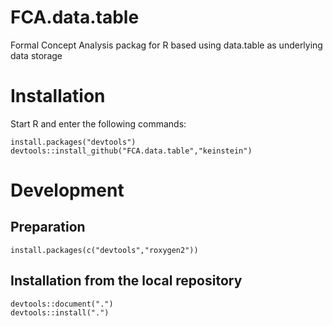 # FCA.data.table
Formal Concept Analysis packag for R based using data.table as underlying data storage

Installation
============
Start R and enter the following commands:

```
install.packages("devtools")
devtools::install_github("FCA.data.table","keinstein")
```

Development
===========
Preparation
-----------
```
install.packages(c("devtools","roxygen2"))
```

Installation from the local repository
--------------------------------------
```
devtools::document(".")
devtools::install(".")
```
